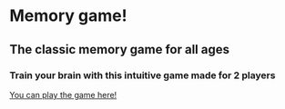 # Memory game!

## The classic memory game for all ages

### Train your brain with this intuitive game made for 2 players

[You can play the game here!](https://memory-game-two-zeta.vercel.app)
